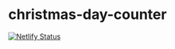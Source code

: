 # christmas-day-counter
[![Netlify Status](https://api.netlify.com/api/v1/badges/2c8e529c-cec3-4dd6-8c2e-5bae22ca9c56/deploy-status)](https://app.netlify.com/sites/infallible-swartz-fc68f3/deploys)
